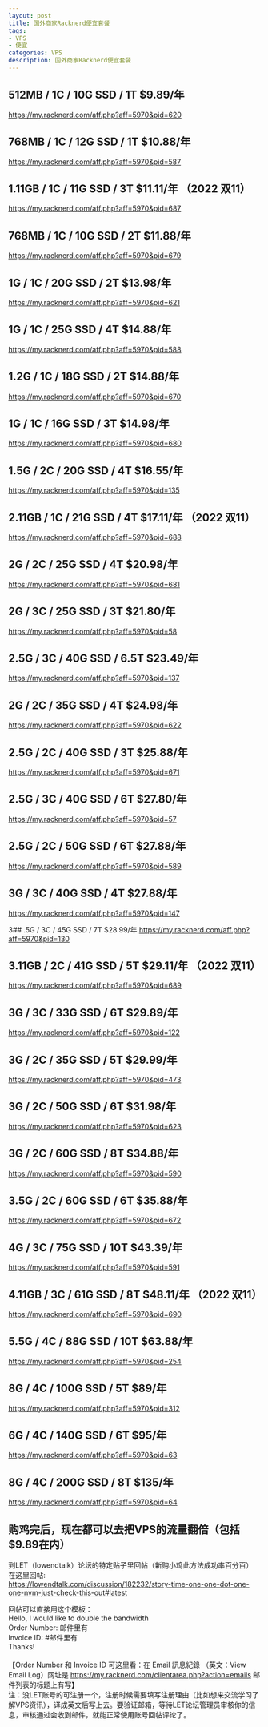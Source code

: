 ```yaml
---
layout: post
title: 国外商家Racknerd便宜套餐
tags:
- VPS
- 便宜
categories: VPS
description: 国外商家Racknerd便宜套餐
---
```


## 512MB  / 1C / 10G SSD / 1T    $9.89/年
https://my.racknerd.com/aff.php?aff=5970&pid=620

## 768MB / 1C / 12G SSD / 1T    $10.88/年
https://my.racknerd.com/aff.php?aff=5970&pid=587

## 1.11GB  / 1C / 11G SSD / 3T    $11.11/年 （2022 双11）
https://my.racknerd.com/aff.php?aff=5970&pid=687

## 768MB / 1C / 10G SSD / 2T    $11.88/年
https://my.racknerd.com/aff.php?aff=5970&pid=679

## 1G / 1C / 20G SSD / 2T    $13.98/年
https://my.racknerd.com/aff.php?aff=5970&pid=621

## 1G / 1C / 25G SSD / 4T    $14.88/年
https://my.racknerd.com/aff.php?aff=5970&pid=588

## 1.2G / 1C / 18G SSD / 2T    $14.88/年
https://my.racknerd.com/aff.php?aff=5970&pid=670

## 1G / 1C / 16G SSD / 3T    $14.98/年
https://my.racknerd.com/aff.php?aff=5970&pid=680

## 1.5G / 2C / 20G SSD / 4T    $16.55/年
https://my.racknerd.com/aff.php?aff=5970&pid=135

## 2.11GB  / 1C / 21G SSD / 4T    $17.11/年 （2022 双11）
https://my.racknerd.com/aff.php?aff=5970&pid=688

## 2G / 2C / 25G SSD / 4T    $20.98/年
https://my.racknerd.com/aff.php?aff=5970&pid=681

## 2G / 3C / 25G SSD / 3T    $21.80/年
https://my.racknerd.com/aff.php?aff=5970&pid=58

## 2.5G / 3C / 40G SSD / 6.5T    $23.49/年
https://my.racknerd.com/aff.php?aff=5970&pid=137

## 2G / 2C / 35G SSD / 4T    $24.98/年
https://my.racknerd.com/aff.php?aff=5970&pid=622

## 2.5G / 2C / 40G SSD / 3T    $25.88/年
https://my.racknerd.com/aff.php?aff=5970&pid=671

## 2.5G / 3C / 40G SSD / 6T    $27.80/年
https://my.racknerd.com/aff.php?aff=5970&pid=57

## 2.5G / 2C / 50G SSD / 6T    $27.88/年
https://my.racknerd.com/aff.php?aff=5970&pid=589

## 3G / 3C / 40G SSD / 4T    $27.88/年
https://my.racknerd.com/aff.php?aff=5970&pid=147

3## .5G / 3C / 45G SSD / 7T    $28.99/年
https://my.racknerd.com/aff.php?aff=5970&pid=130

## 3.11GB  / 2C / 41G SSD / 5T    $29.11/年 （2022 双11）
https://my.racknerd.com/aff.php?aff=5970&pid=689

## 3G / 3C / 33G SSD / 6T    $29.89/年
https://my.racknerd.com/aff.php?aff=5970&pid=122

## 3G / 2C / 35G SSD / 5T    $29.99/年
https://my.racknerd.com/aff.php?aff=5970&pid=473

## 3G / 2C / 50G SSD / 6T    $31.98/年
https://my.racknerd.com/aff.php?aff=5970&pid=623

## 3G / 2C / 60G SSD / 8T    $34.88/年
https://my.racknerd.com/aff.php?aff=5970&pid=590

## 3.5G / 2C / 60G SSD / 6T    $35.88/年
https://my.racknerd.com/aff.php?aff=5970&pid=672

## 4G / 3C / 75G SSD / 10T    $43.39/年
https://my.racknerd.com/aff.php?aff=5970&pid=591

## 4.11GB  / 3C / 61G SSD / 8T    $48.11/年 （2022 双11）
https://my.racknerd.com/aff.php?aff=5970&pid=690

## 5.5G / 4C / 88G SSD / 10T    $63.88/年
https://my.racknerd.com/aff.php?aff=5970&pid=254

## 8G / 4C / 100G SSD / 5T    $89/年
https://my.racknerd.com/aff.php?aff=5970&pid=312

## 6G / 4C / 140G SSD / 6T    $95/年
https://my.racknerd.com/aff.php?aff=5970&pid=63

## 8G / 4C / 200G SSD / 8T    $135/年
https://my.racknerd.com/aff.php?aff=5970&pid=64


## 购鸡完后，现在都可以去把VPS的流量翻倍（包括$9.89在内）

到LET（lowendtalk）论坛的特定贴子里回帖（新购小鸡此方法成功率百分百）<br>
在这里回帖:<br>
https://lowendtalk.com/discussion/182232/story-time-one-one-dot-one-one-nvm-just-check-this-out#latest

回帖可以直接用这个模板：<br>
Hello, I would like to double the bandwidth<br>
Order Number: 邮件里有<br>
Invoice ID: #邮件里有<br>
Thanks!<br>
<br>
【Order Number 和 Invoice ID 可这里看：在 Email 訊息紀錄 （英文：View Email Log）网址是 https://my.racknerd.com/clientarea.php?action=emails  邮件列表的标题上有写】
<br>
注：没LET账号的可注册一个，注册时候需要填写注册理由（比如想来交流学习了解VPS资讯），译成英文后写上去。要验证邮箱，等待LET论坛管理员审核你的信息，审核通过会收到邮件，就能正常使用账号回帖评论了。